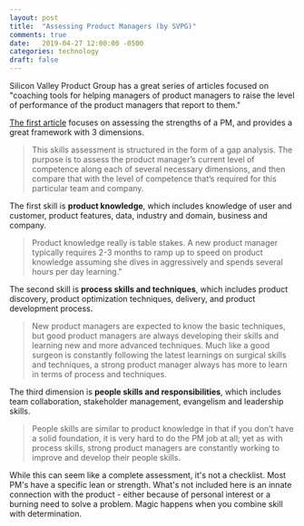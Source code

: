 ```yaml
---
layout: post
title:  "Assessing Product Managers (by SVPG)"
comments: true
date:   2019-04-27 12:00:00 -0500
categories: technology
draft: false
---
```


Silicon Valley Product Group has a great series of articles focused on "coaching tools for helping managers of product managers to raise the level of performance of the product managers that report to them."

[The first article](https://svpg.com/coaching-tools-the-assessment/) focuses on assessing the strengths of a PM, and provides a great framework with 3 dimensions. 

> This skills assessment is structured in the form of a gap analysis.  The purpose is to assess the product manager’s current level of competence along each of several necessary dimensions, and then compare that with the level of competence that’s required for this particular team and company.

The first skill is **product knowledge**, which includes knowledge of user and customer, product features, data, industry and domain, business and company. 

> Product knowledge really is table stakes.  A new product manager typically requires 2-3 months to ramp up to speed on product knowledge assuming she dives in aggressively and spends several hours per day learning."

The second skill is **process skills and techniques**, which includes product discovery, product optimization techniques, delivery, and product development process. 

> New product managers are expected to know the basic techniques, but good product managers are always developing their skills and learning new and more advanced techniques.  Much like a good surgeon is constantly following the latest learnings on surgical skills and techniques, a strong product manager always has more to learn in terms of process and techniques.

The third dimension is **people skills and responsibilities**, which includes team collaboration, stakeholder management, evangelism and leadership skills. 

> People skills are similar to product knowledge in that if you don’t have a solid foundation, it is very hard to do the PM job at all; yet as with process skills, strong product managers are constantly working to improve and develop their people skills.

While this can seem like a complete assessment, it's not a checklist. Most PM's have a specific lean or strength. What's not included here is an innate connection with the product - either because of personal interest or a burning need to solve a problem. Magic happens when you combine skill with determination.